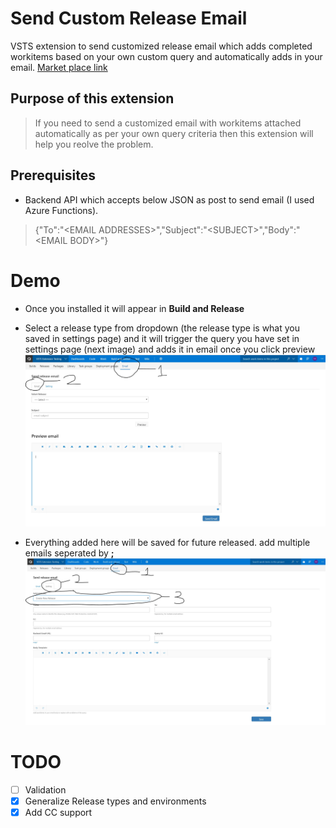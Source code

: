 # Send Custom Release Email
VSTS extension to send customized release email which adds completed workitems based on your own custom query and  automatically adds in your email.
[Market place link](images/demo-1.JPG?raw=true "Title")

## Purpose of this extension
> If you need to send a customized email with workitems attached automatically as per your own query criteria then this extension will
> help you reolve the problem.

## Prerequisites
- Backend API which accepts below JSON as post to send email (I used Azure Functions).
> {"To":"\<EMAIL ADDRESSES\>","Subject":"\<SUBJECT\>","Body":"\<EMAIL BODY\>"}
# Demo 
- Once you installed it will appear in **Build and Release**
- Select a release type from dropdown (the release type is what you saved in settings page) and it will trigger the query you have set in settings page (next image) and adds it in email once you click preview 
![Alt Title](images/demo-1.JPG?raw=true "Title")

- Everything added here will be saved for future released. add multiple emails seperated by **;**
![Alt Title](images/demo-2.JPG?raw=true "Demo 1")



# TODO
- [ ] Validation
- [X] Generalize Release types and environments 
- [X] Add CC support
